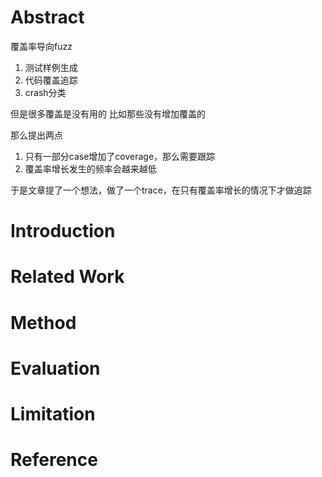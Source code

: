 # Abstract

覆盖率导向fuzz
1. 测试样例生成
2. 代码覆盖追踪
3. crash分类

但是很多覆盖是没有用的
比如那些没有增加覆盖的

那么提出两点

1. 只有一部分case增加了coverage，那么需要跟踪
2. 覆盖率增长发生的频率会越来越低

于是文章提了一个想法，做了一个trace，在只有覆盖率增长的情况下才做追踪

# Introduction

# Related Work

# Method

# Evaluation

# Limitation

# Reference
